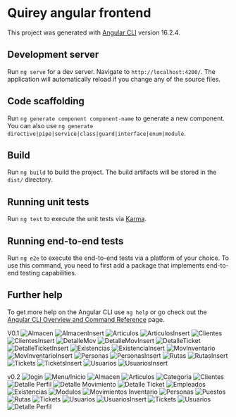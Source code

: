 # Quirey angular frontend

This project was generated with [Angular CLI](https://github.com/angular/angular-cli) version 16.2.4.

## Development server

Run `ng serve` for a dev server. Navigate to `http://localhost:4200/`. The application will automatically reload if you change any of the source files.

## Code scaffolding

Run `ng generate component component-name` to generate a new component. You can also use `ng generate directive|pipe|service|class|guard|interface|enum|module`.

## Build

Run `ng build` to build the project. The build artifacts will be stored in the `dist/` directory.

## Running unit tests

Run `ng test` to execute the unit tests via [Karma](https://karma-runner.github.io).

## Running end-to-end tests

Run `ng e2e` to execute the end-to-end tests via a platform of your choice. To use this command, you need to first add a package that implements end-to-end testing capabilities.

## Further help

To get more help on the Angular CLI use `ng help` or go check out the [Angular CLI Overview and Command Reference](https://angular.io/cli) page.

V0.1
![Almacen](docs/image.png)
![AlmacenInsert](docs/image-1.png)
![Articulos](docs/image-2.png)
![ArticulosInsert](docs/image-3.png)
![Clientes](docs/image-4.png)
![ClientesInsert](docs/image-5.png)
![DetalleMov](docs/image-6.png)
![DetalleMovInsert](docs/image-7.png)
![DetalleTicket](docs/image-9.png)
![DetalleTicketInsert](docs/image-12.png)
![Existencias](docs/image-10.png)
![ExistenciaInsert](docs/image-11.png)
![MovInventario](docs/image-13.png)
![MovInventarioInsert](docs/image-14.png)
![Personas](docs/image-15.png)
![PersonasInsert](docs/image-16.png)
![Rutas](docs/image-17.png)
![RutasInsert](docs/image-18.png)
![Tickets](docs/image-19.png)
![TicketsInsert](docs/image-20.png)
![Usuarios](docs/image-21.png)
![UsuariosInsert](docs/image-22.png)

v0.2
![login](image.png)
![Menu/Inicio](image-20.png)
![Almacen](image-2.png)
![Articulos](image-3.png)
![Categoria](image-4.png)
![Clientes](image-5.png)
![Detalle Perfil](image-6.png)
![Detalle Movimiento](image-8.png)
![Detalle Ticket](image-10.png)
![Empleados](image-11.png)
![Existencias](image-12.png)
![Modulos](image-13.png)
![Movimientos Inventario](image-14.png)
![Personas](image-15.png)
![Puestos](image-16.png)
![Rutas](image-17.png)
![Tickets](image-19.png)
![Usuarios](image-21.png)
![UsuariosInsert](image-22.png)
![Tickets](image-18.png)
![Usuarios](image-19.png)
![Detalle Perfil](image-27.png)

